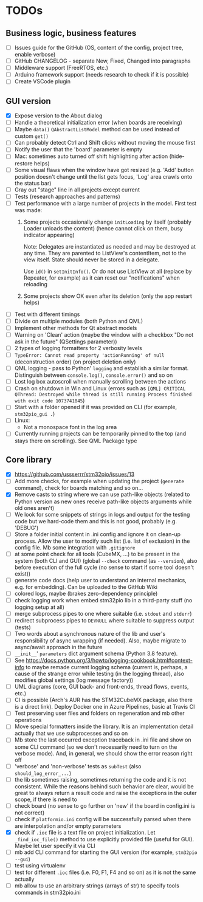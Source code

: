 # TODOs

## Business logic, business features
 - [ ] Issues guide for the GitHub (OS, content of the config, project tree, enable verbose)
 - [ ] GitHub CHANGELOG - separate New, Fixed, Changed into paragraphs
 - [ ] Middleware support (FreeRTOS, etc.)
 - [ ] Arduino framework support (needs research to check if it is possible)
 - [ ] Create VSCode plugin

## GUI version
 - [x] Expose version to the About dialog
 - [ ] Handle a theoretical initialization error (when boards are receiving)
 - [ ] Maybe `data()` `QAbstractListModel` method can be used instead of custom `get()`
 - [ ] Can probably detect Ctrl and Shift clicks without moving the mouse first
 - [ ] Notify the user that the 'board' parameter is empty
 - [ ] Mac: sometimes auto turned off shift highlighting after action (hide-restore helps)
 - [ ] Some visual flaws when the window have got resized (e.g. 'Add' button position doesn't change until the list gets focus, 'Log' area crawls onto the status bar)
 - [ ] Gray out "stage" line in all projects except current
 - [ ] Tests (research approaches and patterns)
 - [ ] Test performance with a large number of projects in the model. First test was made:
      1. Some projects occasionally change `initLoading` by itself (probably Loader unloads the content) (hence cannot click on them, busy indicator appearing)

         Note: Delegates are instantiated as needed and may be destroyed at any time. They are parented to ListView's contentItem, not to the view itself. State should never be stored in a delegate.

         Use `id()` in `setInitInfo()`. Or do not use ListView at all (replace by Repeater, for example) as it can reset our "notifications" when reloading
      2. Some projects show OK even after its deletion (only the app restart helps)
 - [ ] Test with different timings
 - [ ] Divide on multiple modules (both Python and QML)
 - [ ] Implement other methods for Qt abstract models
 - [ ] Warning on 'Clean' action (maybe the window with a checkbox "Do not ask in the future" (QSettings parameter))
 - [ ] 2 types of logging formatters for 2 verbosity levels
 - [ ] `TypeError: Cannot read property 'actionRunning' of null` (deconstruction order) (on project deletion only)
 - [ ] QML logging - pass to Python' `logging` and establish a similar format. Distinguish between `console.log()`, `console.error()` and so on
 - [ ] Lost log box autoscroll when manually scrolling between the actions
 - [ ] Crash on shutdown in Win and Linux (errors such as `[QML] CRITICAL QThread: Destroyed while thread is still running Process finished with exit code 1073741845`)
 - [ ] Start with a folder opened if it was provided on CLI (for example, `stm32pio_gui .`)
 - [ ] Linux:
      - Not a monospace font in the log area
 - [ ] Currently running projects can be temporarily pinned to the top (and stays there on scrolling). See QML Package type

## Core library
 - [x] https://github.com/ussserrr/stm32pio/issues/13
 - [ ] Add more checks, for example when updating the project (`generate` command), check for boards matching and so on...
 - [x] Remove casts to string where we can use path-like objects (related to Python version as new ones receive path-like objects arguments while old ones aren't)
 - [ ] We look for some snippets of strings in logs and output for the testing code but we hard-code them and this is not good, probably (e.g. 'DEBUG')
 - [ ] Store a folder initial content in .ini config and ignore it on clean-up process. Allow the user to modify such list (i.e. list of exclusion) in the config file. Mb some integration with `.gitignore`
 - [ ] at some point check for all tools (CubeMX, ...) to be present in the system (both CLI and GUI) (global `--check` command (as `--version`), also before execution of the full cycle (no sense to start if some tool doesn't exist))
 - [ ] generate code docs (help user to understand an internal mechanics, e.g. for embedding). Can be uploaded to the GitHub Wiki
 - [ ] colored logs, maybe (brakes zero-dependency principle)
 - [ ] check logging work when embed stm32pio lib in a third-party stuff (no logging setup at all)
 - [ ] merge subprocess pipes to one where suitable (i.e. `stdout` and `stderr`)
 - [ ] redirect subprocess pipes to `DEVNULL` where suitable to suppress output (tests)
 - [ ] Two words about a synchronous nature of the lib and user's responsibility of async wrapping (if needed). Also, maybe migrate to async/await approach in the future
 - [ ] `__init__`' `parameters` dict argument schema (Python 3.8 feature).
 - [ ] See https://docs.python.org/3/howto/logging-cookbook.html#context-info to maybe remade current logging schema (current is, perhaps, a cause of the strange error while testing (in the logging thread), also modifies global settings (log message factory))
 - [ ] UML diagrams (core, GUI back- and front-ends, thread flows, events, etc.)
 - [ ] CI is possible (Arch's AUR has the STM32CubeMX package, also there is a direct link). Deploy Docker one in Azure Pipelines, basic at Travis CI
 - [ ] Test preserving user files and folders on regeneration and mb other operations
 - [ ] Move special formatters inside the library. It is an implementation detail actually that we use subprocesses and so on
 - [ ] Mb store the last occurred exception traceback in .ini file and show on some CLI command (so we don't necessarily need to turn on the verbose mode). And, in general, we should show the error reason right off
 - [ ] 'verbose' and 'non-verbose' tests as `subTest` (also `should_log_error_...`)
 - [ ] the lib sometimes raising, sometimes returning the code and it is not consistent. While the reasons behind such behavior are clear, would be great to always return a result code and raise the exceptions in the outer scope, if there is need to
 - [ ] check board (no sense to go further on 'new' if the board in config.ini is not correct)
 - [ ] check if `platformio.ini` config will be successfully parsed when there are interpolation and/or empty parameters
 - [x] check if `.ioc` file is a text file on project initialization. Let `_find_ioc_file()` method to use explicitly provided file (useful for GUI). Maybe let user specify it via CLI
 - [ ] mb add CLI command for starting the GUI version (for example, `stm32pio --gui`)
 - [ ] test using virtualenv
 - [ ] test for different `.ioc` files (i.e. F0, F1, F4 and so on) as it is not the same actually
 - [ ] mb allow to use an arbitrary strings (arrays of str) to specify tools commands in stm32pio.ini
